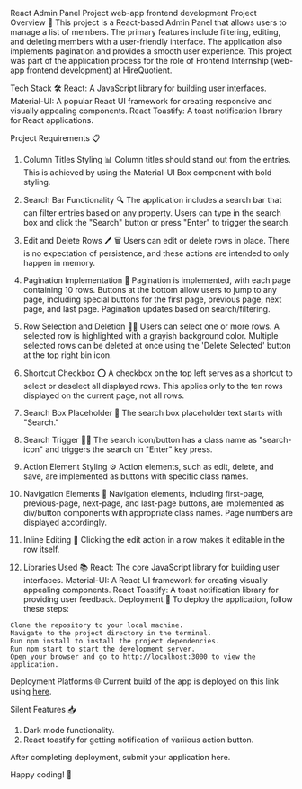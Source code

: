 React Admin Panel Project web-app frontend development
Project Overview 🚀
This project is a React-based Admin Panel that allows users to manage a list of members. The primary features include filtering, editing, and deleting members with a user-friendly interface. The application also implements pagination and provides a smooth user experience. This project was part of the application process for the role of Frontend Internship (web-app frontend development) at HireQuotient.

Tech Stack 🛠️
React: A JavaScript library for building user interfaces.
Material-UI: A popular React UI framework for creating responsive and visually appealing components.
React Toastify: A toast notification library for React applications.

Project Requirements 📋
1. Column Titles Styling 📊
Column titles should stand out from the entries. This is achieved by using the Material-UI Box component with bold styling.

2. Search Bar Functionality 🔍
The application includes a search bar that can filter entries based on any property. Users can type in the search box and click the "Search" button or press "Enter" to trigger the search.

3. Edit and Delete Rows 🖊️ 🗑️
Users can edit or delete rows in place. There is no expectation of persistence, and these actions are intended to only happen in memory.

4. Pagination Implementation 📄
Pagination is implemented, with each page containing 10 rows. Buttons at the bottom allow users to jump to any page, including special buttons for the first page, previous page, next page, and last page. Pagination updates based on search/filtering.

5. Row Selection and Deletion 🧑‍💻
Users can select one or more rows. A selected row is highlighted with a grayish background color. Multiple selected rows can be deleted at once using the 'Delete Selected' button at the top right bin icon.

6. Shortcut Checkbox ⭕
A checkbox on the top left serves as a shortcut to select or deselect all displayed rows. This applies only to the ten rows displayed on the current page, not all rows.

7. Search Box Placeholder 📝
The search box placeholder text starts with "Search."

8. Search Trigger 🕵️‍♂️
The search icon/button has a class name as "search-icon" and triggers the search on "Enter" key press.

9. Action Element Styling ⚙️
Action elements, such as edit, delete, and save, are implemented as buttons with specific class names.

10. Navigation Elements 📲
Navigation elements, including first-page, previous-page, next-page, and last-page buttons, are implemented as div/button components with appropriate class names. Page numbers are displayed accordingly.

11. Inline Editing 📝
Clicking the edit action in a row makes it editable in the row itself.

12. Libraries Used 📚
React: The core JavaScript library for building user interfaces.
Material-UI: A React UI framework for creating visually appealing components.
React Toastify: A toast notification library for providing user feedback.
Deployment 🚀
To deploy the application, follow these steps:

```
Clone the repository to your local machine.
Navigate to the project directory in the terminal.
Run npm install to install the project dependencies.
Run npm start to start the development server.
Open your browser and go to http://localhost:3000 to view the application.
```
Deployment Platforms 🌐
Current build of the app is deployed on this link using [here](https://lambent-concha-71ede3.netlify.app/).

Silent Features 📥
1. Dark mode functionality.
2. React toastify for getting notification of variious action button.

After completing deployment, submit your application here.

Happy coding! 🚀





